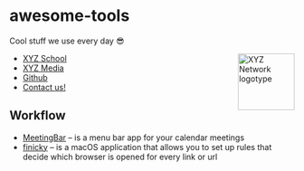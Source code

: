 # awesome-tools
Cool stuff we use every day 😎

<img align="right" width="100" height="100" title="XYZ Network logotype"
src="https://avatars.githubusercontent.com/u/74674198?s=200&v=4">

* [XYZ School](https://www.school-xyz.com/)
* [XYZ Media](https://media-xyz.com/)
* [Github](https://github.com/XYZ-Network)
* [Contact us!](mailto:hello@network-xyz.com)


## Workflow

* [MeetingBar](https://github.com/leits/MeetingBar) – is a menu bar app for your calendar meetings
* [finicky](https://github.com/johnste/finicky) – is a macOS application that allows you to set up rules that decide which browser is opened for every link or url